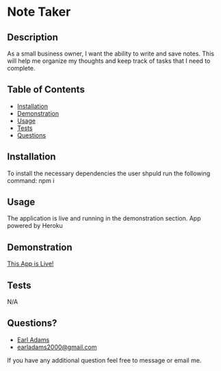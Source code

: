 # Note Taker

## Description
As a small business owner, I want the ability to write and save notes. This will help me organize my thoughts and keep track of tasks that I need to complete.

## Table of Contents
 * [Installation](#installation)
 * [Demonstration](#demonstration)
 * [Usage](#usage)
 * [Tests](#tests)
 * [Questions](#questions)
        
        
## Installation
To install the necessary dependencies the user shpuld run the following command:
    npm i
        
        
## Usage
The application is live and running in the demonstration section.
    App powered by Heroku
   
   
## Demonstration
 [This App is Live!](https://note-taker-ela.herokuapp.com/)


## Tests
N/A
        
## Questions?
* [Earl Adams](https://github.com/Bballplayer33)
* earladams2000@gmail.com
        
 If you have any additional question feel free to message or email me.

